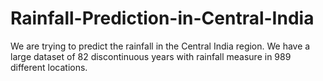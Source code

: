 # Rainfall-Prediction-in-Central-India
We are trying to predict the rainfall in the Central India region. We have a large dataset of 82 discontinuous years with rainfall measure in 989 different locations. 
